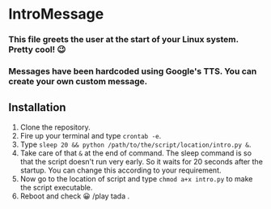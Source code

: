 # IntroMessage
### This file greets the user at the start of your Linux system. Pretty cool! :wink:
### Messages have been hardcoded using Google's TTS. You can create your own custom message.

## Installation
1. Clone the repository.
2. Fire up your terminal and type ```crontab -e```.
3. Type ```sleep 20 && python /path/to/the/script/location/intro.py &```.
4. Take care of that ```&``` at the end of command. The sleep command is so that the script doesn't run very early. So it waits for 20 seconds after the startup. You can change this according to your requirement.
5. Now go to the location of script and type ```chmod a+x intro.py``` to make the script executable.
6. Reboot and check :grinning: /play tada .
